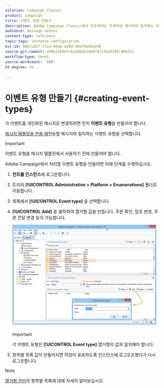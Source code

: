 ```yaml
---
solution: Campaign Classic
product: campaign
title: 이벤트 유형 만들기
description: Adobe Campaign Classic에서 전송하려는 트랜잭션 메시지와 일치하는 이벤트 유형을 만드는 방법을 알아봅니다.
audience: message-center
content-type: reference
topic-tags: instance-configuration
exl-id: 98b7c827-f31d-46a6-a28d-40a78a4b4248
source-git-commit: d39b15b0efc6cbd6ab24e074713be6f8fc90e5fc
workflow-type: tm+mt
source-wordcount: '169'
ht-degree: 3%

---
```


# 이벤트 유형 만들기 {#creating-event-types}

각 이벤트를 개인화된 메시지로 변경하려면 먼저 **이벤트 유형**&#x200B;을 만들어야 합니다.

[메시지 템플릿을 만들 때](../../message-center/using/creating-the-message-template.md)전송할 메시지와 일치하는 이벤트 유형을 선택합니다.

>[!IMPORTANT]
>
>이벤트 유형을 메시지 템플릿에서 사용하기 전에 만들어야 합니다.

Adobe Campaign에서 처리할 이벤트 유형을 만들려면 아래 단계를 수행하십시오.

1. **컨트롤 인스턴스**&#x200B;에 로그온합니다.

1. 트리의 **[!UICONTROL Administration > Platform > Enumerations]** 폴더로 이동합니다.

1. 목록에서 **[!UICONTROL Event type]** 을 선택합니다.

1. **[!UICONTROL Add]** 을 클릭하여 열거형 값을 만듭니다. 주문 확인, 암호 변경, 주문 전달 변경 등이 가능합니다.

   ![](assets/messagecenter_eventtype_enum_001.png)

   >[!IMPORTANT]
   >
   >각 이벤트 유형은 **[!UICONTROL Event type]** 열거형의 값과 일치해야 합니다.

1. 항목별 목록 값이 만들어지면 작성이 유효하도록 인스턴스에 로그오프했다가 다시 로그온합니다.

>[!NOTE]
>
>[열거형 관리](../../platform/using/managing-enumerations.md)의 항목별 목록에 대해 자세히 알아보십시오.


